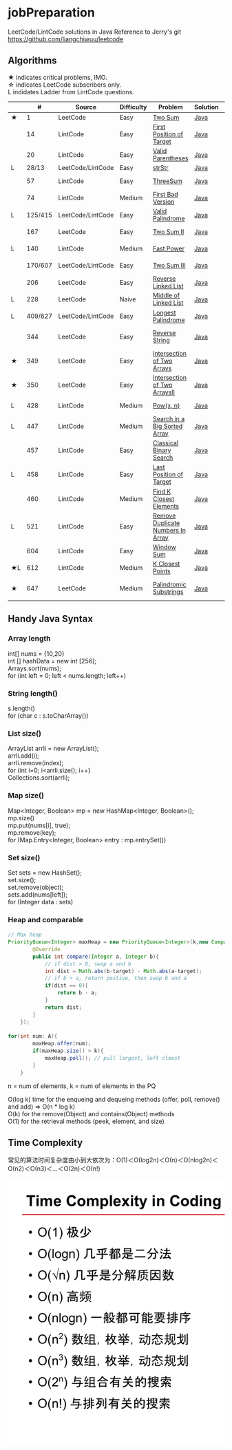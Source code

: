 # jobPreparation
LeetCode/LintCode solutions in Java
Reference to Jerry's git https://github.com/liangchiwuu/leetcode

## Algorithms

★ indicates critical problems, IMO.  
☆ indicates LeetCode subscribers only.  
L indidates Ladder from LintCode questions.  

| |#|Source|Difficulty|Problem|Solution|Tag| 
|-|-|-|----------|-------|--------|---|
|★|1|LeetCode|Easy|[Two Sum](https://leetcode.com/problems/two-sum/)|[Java](./algorithms/TwoSum.java)|Hash|
||14|LintCode|Easy|[First Position of Target ](https://www.lintcode.com/en/problem/first-position-of-target/)|[Java](./algorithms/FirstPositionOfTarget.java)|Binary Search|
||20|LintCode|Easy|[Valid Parentheses](https://leetcode.com/problems/valid-parentheses/description/)|[Java](./algorithms/ValidParentheses.java)|String, Stack|
|L|28/13|LeetCode/LintCode|Easy|[strStr](https://leetcode.com/problems/implement-strstr/description/)|[Java](./algorithms/strStr.java)|String|
||57|LintCode|Easy|[ThreeSum](https://www.lintcode.com/problem/3sum/description)|[Java](./algorithms/ThreeSum.java)|Two Pointer|
||74|LintCode|Medium|[First Bad Version](https://www.lintcode.com/en/problem/first-bad-version/)|[Java](./algorithms/FirstBadVersion.java)|Binary Search|
|L|125/415|LeetCode/LintCode|Easy|[Valid Palindrome](https://leetcode.com/problems/valid-palindrome/description/)|[Java](./algorithms/ValidPalindrome.java)|Two Pointers|
||167|LeetCode|Easy|[Two Sum II](https://leetcode.com/problems/two-sum-ii-input-array-is-sorted/description/)|[Java](./algorithms/TwoSumII.java)|Two Pointers|
|L|140|LintCode|Medium|[Fast Power](https://www.lintcode.com/en/problem/fast-power/)|[Java](./algorithms/FastPower.java)|Binary Search|
||170/607|LeetCode/LintCode|Easy|[Two Sum III](https://www.lintcode.com/en/problem/two-sum-iii-data-structure-design/)|[Java](./algorithms/TwoSumIII.java)|Two Pointers|
||206|LeetCode|Easy|[Reverse Linked List](https://leetcode.com/problems/reverse-linked-list/description/)|[Java](./algorithms/reverseList.java)| Pointers|
|L|228|LeetCode|Naive|[Middle of Linked List](https://www.lintcode.com/problem/middle-of-linked-list/description)|[Java](./algorithms/MiddleOfLinkedList.java)|Two Pointers|
|L|409/627|LeetCode/LintCode|Easy|[Longest Palindrome](https://www.lintcode.com/en/problem/longest-palindrome/)|[Java](./algorithms/LongestPalindrome.java)|Hash|
||344|LeetCode|Easy|[Reverse String](https://leetcode.com/problems/reverse-string/description/)|[Java](./algorithms/ReverseString.java)|Two Pointers, String|
|★|349|LeetCode|Easy|[Intersection of Two Arrays](https://leetcode.com/problems/intersection-of-two-arrays/description/)|[Java](./algorithms/IntersectionOfTwoArrays.java)|Two Pointers, Set|
|★|350|LeetCode|Easy|[Intersection of Two ArraysII](https://leetcode.com/problems/intersection-of-two-arrays-ii/description/)|[Java](./algorithms/IntersectionOfTwoArraysII.java)|Two Pointers, Set|
|L|428|LintCode|Medium|[Pow(x, n)](https://www.lintcode.com/en/problem/powx-n/)|[Java](./algorithms/Powx-n.java)|Binary Search|
|L|447|LintCode|Medium|[Search in a Big Sorted Array](https://www.lintcode.com/en/problem/search-in-a-big-sorted-array/)|[Java](./algorithms/SearchInABigSortedArray.java)|Binary Search|
||457|LintCode|Easy|[Classical Binary Search](https://www.lintcode.com/en/problem/classical-binary-search/)|[Java](./algorithms/ClassicalBinarySearch.java)|Binary Search|
|L|458|LintCode|Easy|[Last Position of Target](https://www.lintcode.com/en/problem/last-position-of-target/)|[Java](./algorithms/LastPositionOfTarget.java)|Binary Search|
||460|LintCode|Medium|[Find K Closest Elements](https://www.lintcode.com/problem/find-k-closest-elements/description)|[Java](./algorithms/findkClosestElements.java)|Heap|
|L|521|LintCode|Easy|[Remove Duplicate Numbers In Array](https://www.lintcode.com/problem/remove-duplicate-numbers-in-array/description)|[Java](./algorithms/RemoveDuplicateNumbersInArray.java)|Set, Sort|
||604|LintCode|Easy|[Window Sum](https://www.lintcode.com/problem/window-sum/description)|[Java](./algorithms/WindowSum.java)|Two Pointers|
|★L|612|LintCode|Medium|[K Closest Points](https://www.lintcode.com/en/old/problem/k-closest-points/)|[Java](./algorithms/KClosestPoints.java)|Priority Queue|
|★|647|LeetCode|Medium|[Palindromic Substrings](https://leetcode.com/problems/palindromic-substrings/description/)|[Java](./algorithms/PalindromicSubstrings.java)|Two Pointers, DP|
## Handy Java Syntax

### Array length  
int[] nums = {10,20}  
int [] hashData = new int [256];  
Arrays.sort(nums);  
for (int left = 0; left < nums.length; left++)  

### String length()  
s.length()  
for (char c : s.toCharArray())  
  
### List size()  
ArrayList<Integer> arrli = new ArrayList<Integer>();  
arrli.add(i);  
arrli.remove(index);  
for (int i=0; i<arrli.size(); i++)  
Collections.sort(arrli);  

### Map size()  
Map<Integer, Boolean> mp = new HashMap<Integer, Boolean>();  
mp.size()  
mp.put(nums[i], true);   
mp.remove(key);  
for (Map.Entry<Integer, Boolean> entry : mp.entrySet())  

### Set size()  
Set <Integer> sets = new HashSet<Integer>();  
set.size();  
set.remove(object);  
sets.add(nums[left]);   
for (Integer data : sets)  

### Heap and comparable
```java 
// Max heap
PriorityQueue<Integer> maxHeap = new PriorityQueue<Integer>(k,new Comparator<Integer>(){
        @Override
        public int compare(Integer a, Integer b){
            // if dist > 0, swap a and b
            int dist = Math.abs(b-target) - Math.abs(a-target);
            // if b > a, return postive, then swap b and a
            if(dist == 0){
                return b - a;
            }
            return dist;
        }
    });

for(int num: A){
        maxHeap.offer(num);
        if(maxHeap.size() > k){
            maxHeap.poll(); // pull largest, left cloest  
        }
    }
```
n = num of elements, k = num of elements in the PQ  

O(log k) time for the enqueing and dequeing methods (offer, poll, remove() and add) => O(n * log k)  
O(k) for the remove(Object) and contains(Object) methods  
O(1) for the retrieval methods (peek, element, and size)  

## Time Complexity

常见的算法时间复杂度由小到大依次为：Ο(1)＜Ο(log2n)＜Ο(n)＜Ο(nlog2n)＜Ο(n2)＜Ο(n3)＜…＜Ο(2n)＜Ο(n!)


![Screenshot](timeComplexity.png)